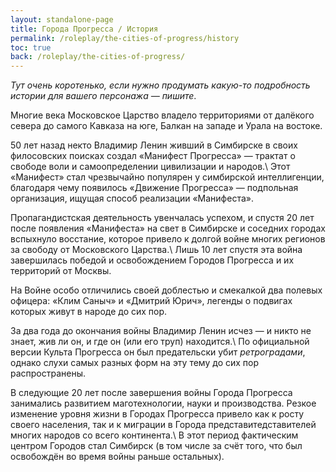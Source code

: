 ```yaml
---
layout: standalone-page
title: Города Прогресса / История
permalink: /roleplay/the-cities-of-progress/history
toc: true
back: /roleplay/the-cities-of-progress/
---
```


*Тут очень коротенько, если нужно продумать какую-то подробность истории для вашего персонажа — пишите*.

Многие века Московское Царство владело территориями от далёкого севера до самого Кавказа на юге, Балкан на западе и Урала на востоке.

50 лет назад некто Владимир Ленин живший в Симбирске в своих филосовских поисках создал «Манифест Прогресса» — трактат о свободе воли и самоопределении цивилизации и народов.\\
Этот «Манифест» стал чрезвычайно популярен у симбирской интеллигенции, благодаря чему появилось «Движение Прогресса» — подпольная организация, ищущая способ реализации «Манифеста».

Пропагандистская деятельность увенчалась успехом, и спустя 20 лет после появления «Манифеста» на свет в Симбирске и соседних городах вспыхнуло восстание, которое привело к долгой войне многих регионов за свободу от Московского Царства.\\
Лишь 10 лет спустя эта война завершилась победой и освобождением Городов Прогресса и их территорий от Москвы.

На Войне особо отличились своей доблестью и смекалкой два полевых офицера: «Клим Саныч» и «Дмитрий Юрич», легенды о подвигах которых живут в народе до сих пор.

За два года до окончания войны Владимир Ленин исчез — и никто не знает, жив ли он, и где он (или его труп) находится.\\
По официальной версии Культа Прогресса он был предательски убит *ретроградами*, однако слухи самых разных форм на эту тему до сих пор распространены.

В следующие 20 лет после завершения войны Города Прогресса занимались развитием маготехнологии, науки и производства. Резкое изменение уровня жизни в Городах Прогресса привело как к росту своего населения, так и к миграции в Города представитедставителей многих народов со всего континента.\\
В этот период фактическим центром Городов стал Симбирск (в том числе за счёт того, что был освобождён во время войны раньше остальных).
